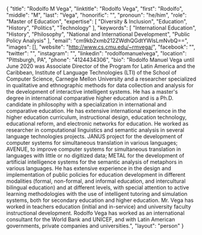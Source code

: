 {
  "title": "Rodolfo M Vega",
  "linktitle": "Rodolfo Vega",
  "first": "Rodolfo",
  "middle": "M",
  "last": "Vega",
  "honorific": "",
  "pronoun": "he/him",
  "role": "Master of Education",
  "expertise": [
    "Diversity & Inclusion",
    "Education",
    "History",
    "Politics",
    "Technology"
  ],
  "keywords": [
    "International Education",
    "History",
    "Philosophy",
    "National and International Development",
    "Public Policy Analysis"
  ],
  "email": "cm9kb2xmb212ZWdhQGdtYWlsLmNvbQ==",
  "images": [],
  "website": "http://www.cs.cmu.edu/~rmvega/",
  "facebook": "",
  "twitter": "",
  "instagram": "",
  "linkedin": "rodolfomanuelvega",
  "location": "Pittsburgh, PA",
  "phone": "4124434306",
  "bio": "Rodolfo Manuel Vega until June 2020 was Associate Director of the Program for Latin America and the Caribbean, Institute of Language Technologies (LTI) of the School of Computer Science, Carnegie Mellon University and a researcher specialized in qualitative and ethnographic methods for data collection and analysis for the development of interactive intelligent systems. He has a master's degree in international comparative higher education and is a Ph.D. candidate in philosophy with a specialization in international and comparative education. He has extensive international experience in the higher education curriculum, instructional design, education technology, educational reform, and electronic networks for education. He worked as researcher in computational linguistics and semantic analysis in several language technologies projects. JANUS project for the development of computer systems for simultaneous translation in various languages; AVENUE, to improve computer systems for simultaneous translation in languages with little or no digitized data; METAL for the development of artificial intelligence systems for the semantic analysis of metaphors in various languages. He has extensive experience in the design and implementation of public policies for education development in different modalities (formal, non-formal, and informal education, and intercultural bilingual education) and at different levels, with special attention to active learning methodologies with the use of intelligent tutoring and simulation systems, both for secondary education and higher education. Mr. Vega has worked in teachers education (initial and in-service) and university faculty instructional development. Rodolfo Vega has worked as an international consultant for the World Bank and UNICEF, and with Latin American governments, private companies and universities.",
  "layout": "person"
}